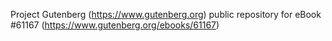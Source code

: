 Project Gutenberg (https://www.gutenberg.org) public repository for eBook #61167 (https://www.gutenberg.org/ebooks/61167)
